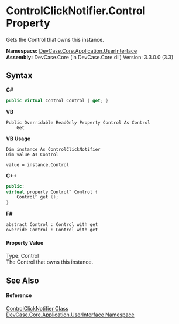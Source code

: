 # ControlClickNotifier.Control Property 
 

Gets the Control that owns this instance.

**Namespace:**&nbsp;<a href="N_DevCase_Core_Application_UserInterface">DevCase.Core.Application.UserInterface</a><br />**Assembly:**&nbsp;DevCase.Core (in DevCase.Core.dll) Version: 3.3.0.0 (3.3)

## Syntax

**C#**<br />
``` C#
public virtual Control Control { get; }
```

**VB**<br />
``` VB
Public Overridable ReadOnly Property Control As Control
	Get
```

**VB Usage**<br />
``` VB Usage
Dim instance As ControlClickNotifier
Dim value As Control

value = instance.Control

```

**C++**<br />
``` C++
public:
virtual property Control^ Control {
	Control^ get ();
}
```

**F#**<br />
``` F#
abstract Control : Control with get
override Control : Control with get
```


#### Property Value
Type: Control<br />The Control that owns this instance.

## See Also


#### Reference
<a href="T_DevCase_Core_Application_UserInterface_ControlClickNotifier">ControlClickNotifier Class</a><br /><a href="N_DevCase_Core_Application_UserInterface">DevCase.Core.Application.UserInterface Namespace</a><br />